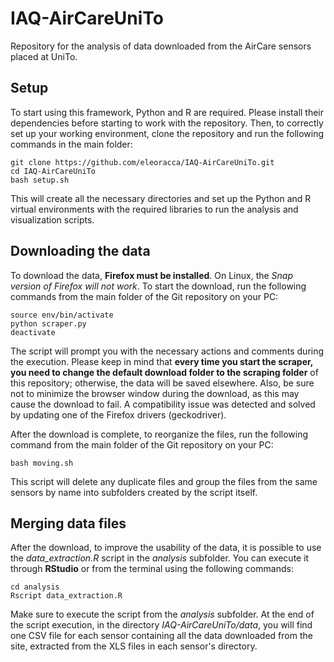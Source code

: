 # IAQ-AirCareUniTo
Repository for the analysis of data downloaded from the AirCare sensors placed at UniTo.


## Setup
To start using this framework, Python and R are required. Please install their dependencies before starting to work with the repository.
Then, to correctly set up your working environment, clone the repository and run the following commands in the main folder:

```console
git clone https://github.com/eleoracca/IAQ-AirCareUniTo.git
cd IAQ-AirCareUniTo
bash setup.sh
```

This will create all the necessary directories and set up the Python and R virtual environments with the required libraries to run the analysis and visualization scripts.


## Downloading the data
To download the data, **Firefox must be installed**. On Linux, the *Snap version of Firefox will not work*.
To start the download, run the following commands from the main folder of the Git repository on your PC:

```console
source env/bin/activate
python scraper.py
deactivate
```

The script will prompt you with the necessary actions and comments during the execution.
Please keep in mind that **every time you start the scraper, you need to change the default download folder to the scraping folder** of this repository; otherwise, the data will be saved elsewhere. Also, be sure not to minimize the browser window during the download, as this may cause the download to fail.
A compatibility issue was detected and solved by updating one of the Firefox drivers (geckodriver).

After the download is complete, to reorganize the files, run the following command from the main folder of the Git repository on your PC:

```console
bash moving.sh
```

This script will delete any duplicate files and group the files from the same sensors by name into subfolders created by the script itself.


## Merging data files
After the download, to improve the usability of the data, it is possible to use the *data_extraction.R* script in the *analysis* subfolder.
You can execute it through **RStudio** or from the terminal using the following commands:

```console
cd analysis
Rscript data_extraction.R
```

Make sure to execute the script from the *analysis* subfolder.
At the end of the script execution, in the directory *IAQ-AirCareUniTo/data*, you will find one CSV file for each sensor containing all the data downloaded from the site, extracted from the XLS files in each sensor's directory.

